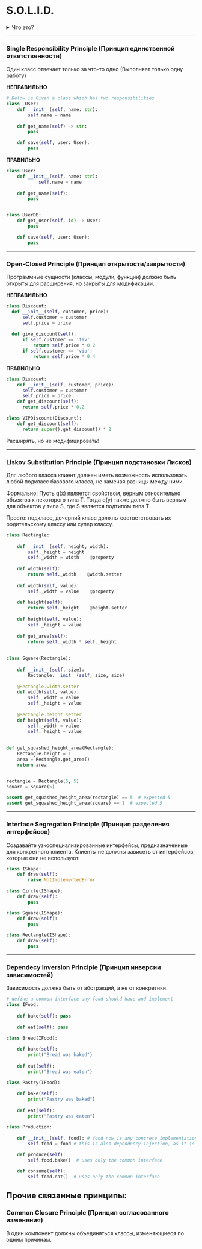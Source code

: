 <h1>S.O.L.I.D.</h1>
<details><summary>Что это?</summary>Аббревиатура для набора принципов проектирования</details>
<hr>
<h3>Single Responsibility Principle (Принцип единственной ответственности)</h3>
Один класс отвечает только за что-то одно (Выполняет только одну работу)

**НЕПРАВИЛЬНО**
```python
# Below is Given a class which has two responsibilities 
class  User:
    def __init__(self, name: str):
        self.name = name
    
    def get_name(self) -> str:
        pass

    def save(self, user: User):
        pass
```
**ПРАВИЛЬНО**
```python
class User:
    def __init__(self, name: str):
            self.name = name
    
    def get_name(self):
        pass


class UserDB:
    def get_user(self, id) -> User:
        pass

    def save(self, user: User):
        pass
```
<hr>
<h3>Open-Closed Principle (Принцип открытости/закрытости)</h3>
Программные сущности (классы, модули, функции) должно быть открыты для расширения, но закрыты для модификации.

**НЕПРАВИЛЬНО**

```python
class Discount:
  def __init__(self, customer, price):
      self.customer = customer
      self.price = price
      
  def give_discount(self):
      if self.customer == 'fav':
          return self.price * 0.2
      if self.customer == 'vip':
          return self.price * 0.4
```

**ПРАВИЛЬНО**
```python
class Discount:
    def __init__(self, customer, price):
      self.customer = customer
      self.price = price
    def get_discount(self):
      return self.price * 0.2

class VIPDiscount(Discount):
    def get_discount(self):
      return super().get_discount() * 2

```

Расширять, но не модифицировать!
<hr>
<h3>Liskov Substitution Principle (Принцип подстановки Лисков)</h3>
Для любого класса клиент должен иметь возможность использовать любой подкласс базового класса, 
не замечая разницы между ними.

Формально: Пусть q(x) является свойством, верным относительно объектов x некоторого типа T. Тогда q(y) также должно
быть верным для объектов y типа S, где S является подтипом типа T.

Просто: подкласс, дочерний класс должны соответствовать их родительскому классу или супер классу.

```python
class Rectangle:
    
    def __init__(self, height, width):
        self._height = height
        self._width = width    @property
        
    def width(self):
        return self._width    @width.setter
    
    def width(self, value):
        self._width = value    @property
        
    def height(self):
        return self._height    @height.setter
    
    def height(self, value):
        self._height = value
        
    def get_area(self):
        return self._width * self._height
    
    
class Square(Rectangle):
    
    def __init__(self, size):
        Rectangle.__init__(self, size, size)    
        
    @Rectangle.width.setter
    def width(self, value):
        self._width = value
        self._height = value   
    
    @Rectangle.height.setter
    def height(self, value):
        self._width = value
        self._height = value
        
        
def get_squashed_height_area(Rectangle):
    Rectangle.height = 1
    area = Rectangle.get_area()
    return area


rectangle = Rectangle(5, 5)
square = Square(5)

assert get_squashed_height_area(rectangle) == 5  # expected 5
assert get_squashed_height_area(square) == 1  # expected 5
```
<hr>
<h3>Interface Segregation Principle (Принцип разделения интерфейсов)</h3>
Создавайте узкоспециализированные интерфейсы, предназначенные для конкретного клиента. 
Клиенты не должны зависеть от интерфейсов, которые они не используют.

```python
class IShape:
    def draw(self):
        raise NotImplementedError

class Circle(IShape):
    def draw(self):
        pass

class Square(IShape):
    def draw(self):
        pass

class Rectangle(IShape):
    def draw(self):
        pass
```
<hr>
<h3>Dependecy Inversion Principle (Принцип инверсии зависимостей)</h3>
Зависимость должна быть от абстракций,  а не от конкретики.

```python
# define a common interface any food should have and implement
class IFood:
    
    def bake(self): pass
    
    def eat(self): pass

class Bread(IFood):
    
    def bake(self):
        print("Bread was baked")
        
    def eat(self):
        print("Bread was eaten")

class Pastry(IFood):
    
    def bake(self):
        print("Pastry was baked")
        
    def eat(self):
        print("Pastry was eaten")

class Production:
    
    def __init__(self, food): # food now is any concrete implementation of IFood
        self.food = food # this is also dependnecy injection, as it is a parameter not hardcoded

    def produce(self):
        self.food.bake()  # uses only the common interface

    def consume(self):
        self.food.eat()  # uses only the common interface

```


<h2>Прочие связанные принципы:</h2>
<h3>Common Closure Principle (Принцип согласованного изменения)</h3>
В один компонент должны объединяться классы, изменяющиеся по одним причинам.